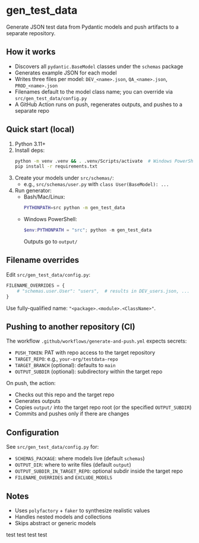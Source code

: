 # gen_test_data

Generate JSON test data from Pydantic models and push artifacts to a separate repository.

## How it works

- Discovers all `pydantic.BaseModel` classes under the `schemas` package
- Generates example JSON for each model
- Writes three files per model: `DEV_<name>.json`, `QA_<name>.json`, `PROD_<name>.json`
- Filenames default to the model class name; you can override via `src/gen_test_data/config.py`
- A GitHub Action runs on push, regenerates outputs, and pushes to a separate repo

## Quick start (local)

1. Python 3.11+
2. Install deps:
   ```bash
   python -m venv .venv && . .venv/Scripts/activate  # Windows PowerShell: .venv\Scripts\Activate.ps1
   pip install -r requirements.txt
   ```
3. Create your models under `src/schemas/`:
   - e.g., `src/schemas/user.py` with `class User(BaseModel): ...`
4. Run generator:
   - Bash/Mac/Linux:
     ```bash
     PYTHONPATH=src python -m gen_test_data
     ```
   - Windows PowerShell:
     ```powershell
     $env:PYTHONPATH = "src"; python -m gen_test_data
     ```
     Outputs go to `output/`

## Filename overrides

Edit `src/gen_test_data/config.py`:

```python
FILENAME_OVERRIDES = {
    # "schemas.user.User": "users",  # results in DEV_users.json, ...
}
```

Use fully-qualified name: `"<package>.<module>.<ClassName>"`.

## Pushing to another repository (CI)

The workflow `.github/workflows/generate-and-push.yml` expects secrets:

- `PUSH_TOKEN`: PAT with repo access to the target repository
- `TARGET_REPO`: e.g., `your-org/testdata-repo`
- `TARGET_BRANCH` (optional): defaults to `main`
- `OUTPUT_SUBDIR` (optional): subdirectory within the target repo

On push, the action:

- Checks out this repo and the target repo
- Generates outputs
- Copies `output/` into the target repo root (or the specified `OUTPUT_SUBDIR`)
- Commits and pushes only if there are changes

## Configuration

See `src/gen_test_data/config.py` for:

- `SCHEMAS_PACKAGE`: where models live (default `schemas`)
- `OUTPUT_DIR`: where to write files (default `output`)
- `OUTPUT_SUBDIR_IN_TARGET_REPO`: optional subdir inside the target repo
- `FILENAME_OVERRIDES` and `EXCLUDE_MODELS`

## Notes

- Uses `polyfactory` + `faker` to synthesize realistic values
- Handles nested models and collections
- Skips abstract or generic models

test test test test
